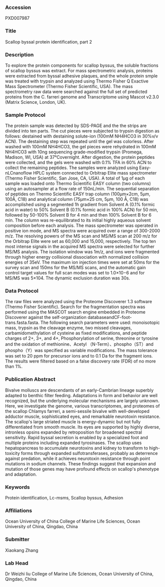 ### Accession
PXD007987

### Title
Scallop byssal protein identification, part 2

### Description
To explore the protein components for scallop byssus, the soluble fractions of scallop byssus was extract. For mass spectrometric analysis, proteins were extracted from byssal adhesive plaques, and the whole protein smple was treated with trypsin and analyzed using Thermo Fisher Q Exactive Mass Spectrometer (Thermo Fisher Scientific, USA). The mass spectrometry raw data were searched against the full set of predicted proteins from the C. farreri genome and Transcriptome using Mascot v2.3.0 (Matrix Science, London, UK).

### Sample Protocol
The protein sample was detected by SDS-PAGE and the the strips are divided into ten parts. The cut pieces were subjected to trypsin digestion as follows: destained with destaining solute-ion (100mM NH4HCO3 in 30%v/v ACN). The destaining step was repeated until the gel was colorless. After washed with 100mM  NH4HCO3, the gel pieces were rehydrated in 100mM NH4HCO3 with 10ng sequencing grade-modified trypsin (Promega, Madison, WI, USA) at 37℃overnight. After digestion, the protein peptides were collected, and the gels were washed with 0.1% TFA in 60% ACN to collect the remaining peptides.  The samples were analyzed using Easy-nLCnanoflow HPLC system connected to Orbitrap Elite mass spectrometer (Thermo Fisher Scientific, San Jose, CA, USA). A total of 1μg of each sample was loaded onto Thermo Scientific EASY column (two columns) using an autosampler at a flow rate of 150nL/min. The sequential separation of peptides on Thermo Scientific EASY trap column (100μm×2cm, 5μm, 100Å, C18) and analytical column (75μm×25 cm, 5μm, 100 Å, C18) was accomplished using a segmented 1h gradient from Solvent A (0.1% formic acid in water) to 50% Solvent B (0.1% formic acid in 100% ACN) for 50 min, followed by 50-100% Solvent B for 4 min and then 100% Solvent B for 6 min. The column was re-equilibrated to its initial highly aqueous solvent composition before each analysis.  The mass spectrometer was operated in positive ion mode, and MS spectra were acquired over a range of 300-2000 m/z. The resolving powers of the MS scan and MS/MS scan at 200 m/z for the Orbitrap Elite were set as 60,000 and 15,000, respectively. The top ten most intense signals in the acquired MS spectra were selected for further MS/MS analysis. The isolation window was 1m/z, and ions were fragmented through higher energy collisional dissociation with normalized collision energies of 35eV. The maximum ion injection times were set at 50ms for the survey scan and 150ms for the MS/MS scans, and the automatic gain control target values for full scan modes was set to 1.0×10−6 and for MS/MS was 5×104. The dynamic exclusion duration was 30s.

### Data Protocol
The raw files were analyzed using the Proteome Discoverer 1.3 software (Thermo Fisher Scientific). Search for the fragmentation spectra was performed using the MASCOT search engine embedded in Proteome Discoverer against the self-organization databaseandCF-foot-trans.fasta.fasta. The following search parameters were used: monoisotopic mass, trypsin as the cleavage enzyme, two missed cleavages, carbamidomethylation of cysteine as fixed modifications, and peptide charges of 2+, 3+, and 4+, Phosphorylation of serine, threonine or tyrosine and the oxidation of methionine、Acetyl （N-Term）、phospho（ST）and phospho（Y）was specified as variable modifications. The mass tolerance was set to 20 ppm for precursor ions and to 0.1 Da for the fragment ions. The results were filtered based on a false discovery rate (FDR) of no more than 1%.

### Publication Abstract
Bivalve molluscs are descendants of an early-Cambrian lineage superbly adapted to benthic filter feeding. Adaptations in form and behavior are well recognized, but the underlying molecular mechanisms are largely unknown. Here, we investigate the genome, various transcriptomes, and proteomes of the scallop Chlamys farreri, a semi-sessile bivalve with well-developed adductor muscle, sophisticated eyes, and remarkable neurotoxin resistance. The scallop's large striated muscle is energy-dynamic but not fully differentiated from smooth muscle. Its eyes are supported by highly diverse, intronless opsins expanded by retroposition for broadened spectral sensitivity. Rapid byssal secretion is enabled by a specialized foot and multiple proteins including expanded tyrosinases. The scallop uses hepatopancreas to accumulate neurotoxins and kidney to transform to high-toxicity forms through expanded sulfotransferases, probably as deterrence against predation, while it achieves neurotoxin resistance through point mutations in sodium channels. These findings suggest that expansion and mutation of those genes may have profound effects on scallop's phenotype and adaptation.

### Keywords
Protein identification, Lc-msms, Scallop byssus, Adhesion

### Affiliations
Ocean University of China
College of Marine Life Sciences, Ocean University of China, Qingdao, China

### Submitter
Xiaokang Zhang

### Lab Head
Dr Weizhi liu
College of Marine Life Sciences, Ocean University of China, Qingdao, China


